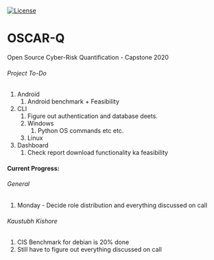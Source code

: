 [![License](https://img.shields.io/badge/License-BSD%203--Clause-blue.svg)](https://opensource.org/licenses/BSD-3-Clause)
# OSCAR-Q
Open Source Cyber-Risk Quantification - Capstone 2020



###### Project To-Do

1. Android 
   1. Android benchmark + Feasibility
2. CLI
   1. Figure out authentication and database deets.
   2. Windows
      1. Python OS commands etc etc.
   3. Linux
3. Dashboard
   1. Check report download functionality ka feasibility

#### Current Progress:

###### General
1. Monday - Decide role distribution and everything discussed on call

###### Kaustubh Kishore

1. CIS Benchmark for debian is 20% done
2. Still have to figure out everything discussed on call

